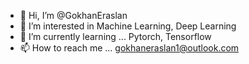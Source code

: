 - 👋 Hi, I’m @GokhanEraslan
- 👀 I’m interested in Machine Learning, Deep Learning
- 🌱 I’m currently learning ... Pytorch, Tensorflow
- 📫 How to reach me ... gokhaneraslan1@outlook.com

<!---
GokhanEraslan/GokhanEraslan is a ✨ special ✨ repository because its `README.md` (this file) appears on your GitHub profile.
You can click the Preview link to take a look at your changes.
--->
